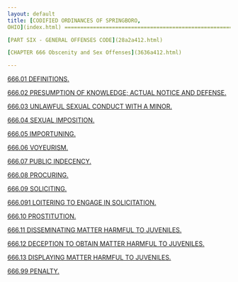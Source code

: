 ```yaml
---
layout: default 
title: [CODIFIED ORDINANCES OF SPRINGBORO,
OHIO](index.html) =====================================================

[PART SIX - GENERAL OFFENSES CODE](28a2a412.html)

[CHAPTER 666 Obscenity and Sex Offenses](3636a412.html)

---
```


[666.01 DEFINITIONS.](364fa412.html)

[666.02 PRESUMPTION OF KNOWLEDGE; ACTUAL NOTICE AND
DEFENSE.](366ea412.html)

[666.03 UNLAWFUL SEXUAL CONDUCT WITH A MINOR.](3682a412.html)

[666.04 SEXUAL IMPOSITION.](3688a412.html)

[666.05 IMPORTUNING.](3694a412.html)

[666.06 VOYEURISM.](3697a412.html)

[666.07 PUBLIC INDECENCY.](36a4a412.html)

[666.08 PROCURING.](36b6a412.html)

[666.09 SOLICITING.](36c0a412.html)

[666.091 LOITERING TO ENGAGE IN SOLICITATION.](36c7a412.html)

[666.10 PROSTITUTION.](36d8a412.html)

[666.11 DISSEMINATING MATTER HARMFUL TO JUVENILES.](36dda412.html)

[666.12 DECEPTION TO OBTAIN MATTER HARMFUL TO JUVENILES.](36f4a412.html)

[666.13 DISPLAYING MATTER HARMFUL TO JUVENILES.](36ffa412.html)

[666.99 PENALTY.](3707a412.html)
